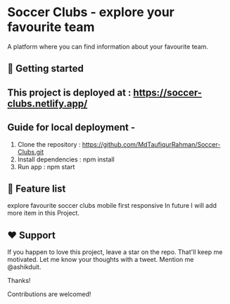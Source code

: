 # Soccer Clubs - explore your favourite team
A platform where you can find information about your favourite team.

## 🚀 Getting started
## This project is deployed at : https://soccer-clubs.netlify.app/

## Guide for local deployment -
1. Clone the repository : https://github.com/MdTaufiqurRahman/Soccer-Clubs.git
2. Install dependencies :
npm install
3. Run app : 
npm start

## 🧐 Feature list
 explore favourite soccer clubs
 mobile first responsive
 In future I will add more item in this Project.

## ❤️ Support
If you happen to love this project, leave a star on the repo. That'll keep me motivated. Let me know your thoughts with a tweet. Mention me @ashikduit.

Thanks!

Contributions are welcomed!
